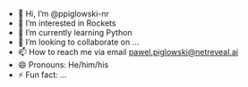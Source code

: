 - 👋 Hi, I’m @ppiglowski-nr
- 👀 I’m interested in Rockets
- 🌱 I’m currently learning Python
- 💞️ I’m looking to collaborate on ...
- 📫 How to reach me via email pawel.piglowski@netreveal.ai
- 😄 Pronouns: He/him/his
- ⚡ Fun fact: ...

<!---
ppiglowski-nr/ppiglowski-nr is a ✨ special ✨ repository because its `README.md` (this file) appears on your GitHub profile.
You can click the Preview link to take a look at your changes.
--->
